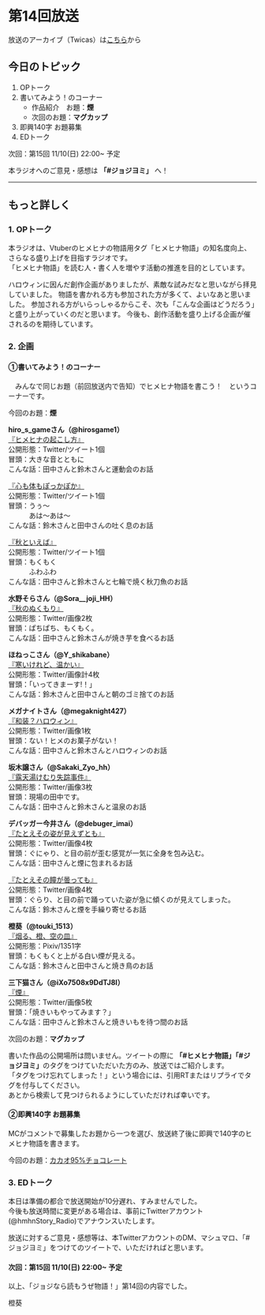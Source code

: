 # 第14回放送

放送のアーカイブ（Twicas）は[こちら](https://twitcasting.tv/hmhnstory_radio/movie/575758420)から

## 今日のトピック
1. OPトーク
1. 書いてみよう！のコーナー
    - 作品紹介　お題：<b>煙</b>
    - 次回のお題：<b>マグカップ</b>
1. 即興140字 お題募集
1. EDトーク

次回：第15回 11/10(日) 22:00~ 予定

本ラジオへのご意見・感想は **「#ジョジヨミ」** へ！

---

## もっと詳しく
### 1. OPトーク

本ラジオは、Vtuberのヒメヒナの物語用タグ「ヒメヒナ物語」の知名度向上、さらなる盛り上げを目指すラジオです。  
「ヒメヒナ物語」を読む人・書く人を増やす活動の推進を目的としています。  

ハロウィンに因んだ創作企画がありましたが、素敵な試みだなと思いながら拝見していました。
物語を書かれる方も参加された方が多くて、よいなあと思いました。
参加される方がいらっしゃるからこそ、次も「こんな企画はどうだろう」と盛り上がっていくのだと思います。
今後も、創作活動を盛り上げる企画が催されるのを期待しています。

### 2. 企画
#### ①書いてみよう！のコーナー
　みんなで同じお題（前回放送内で告知）でヒメヒナ物語を書こう！　というコーナーです。

今回のお題：<b>煙</b>

**hiro_s_gameさん（@hirosgame1）**  
[『ヒメヒナの起こし方』](https://twitter.com/hirosgame1/status/1188450103738060800?s=20)  
公開形態：Twitter/ツイート1個  
冒頭：大きな音とともに  
こんな話：田中さんと鈴木さんと運動会のお話  

[『心も体もぽっかぽか』](https://twitter.com/hirosgame1/status/1188456361052364800?s=20)  
公開形態：Twitter/ツイート1個  
冒頭：うぅ～  
　　　あは～あは～  
こんな話：鈴木さんと田中さんの吐く息のお話  

[『秋といえば』](https://twitter.com/hirosgame1/status/1188872608361545729?s=20)  
公開形態：Twitter/ツイート1個  
冒頭：もくもく  
　　　ふわふわ  
こんな話：田中さんと鈴木さんと七輪で焼く秋刀魚のお話  

**水野そらさん（@Sora__joji_HH）**  
[『秋のぬくもり』](https://twitter.com/Sora__joji_HH/status/1188720200503324672?s=20)  
公開形態：Twitter/画像2枚  
冒頭：ぱちぱち、もくもく。  
こんな話：田中さんと鈴木さんが焼き芋を食べるお話  

**ほねっこさん（@Y_shikabane）**  
[『寒いけれど、温かい』](https://twitter.com/Y_shikabane/status/1189189212349722624?s=20)  
公開形態：Twitter/画像計4枚  
冒頭：「いってきまーす!！」  
こんな話：鈴木さんと田中さんと朝のゴミ捨てのお話  

**メガナイトさん（@megaknight427）**  
[『和装？ハロウィン』](https://twitter.com/megaknight427/status/1189833771291250688?s=20)  
公開形態：Twitter/画像1枚  
冒頭：ない！ヒメのお菓子がない！  
こんな話：田中さんと鈴木さんとハロウィンのお話

**坂木譲さん（@Sakaki_Zyo_hh）**  
[『露天湯けむり失踪事件』](https://twitter.com/Sakaki_Zyo_hh/status/1189891272355377152?s=20)  
公開形態：Twitter/画像3枚  
冒頭：現場の田中です。  
こんな話：田中さんと鈴木さんと温泉のお話  

**デバッガー今井さん（@debuger_imai）**  
[『たとえその姿が見えずとも』](https://twitter.com/debuger_imai/status/1190309991393030144?s=20)  
公開形態：Twitter/画像4枚  
冒頭：ぐにゃり、と目の前が歪む感覚が一気に全身を包み込む。  
こんな話：田中さんと煙に包まれるお話  

[『たとえその瞳が曇っても』](https://twitter.com/debuger_imai/status/1190310631246688256?s=20)  
公開形態：Twitter/画像4枚  
冒頭：ぐらり、と目の前で踊っていた姿が急に傾くのが見えてしまった。  
こんな話：鈴木さんと煙を手繰り寄せるお話  

**橙葵（@touki_1513）**  
[『烟る、橙、空の皿』](https://twitter.com/touki_1513/status/1190472291487846400?s=20)  
公開形態：Pixiv/1351字  
冒頭：もくもくと上がる白い煙が見える。  
こんな話：鈴木さんと田中さんと焼き鳥のお話  

**三下猫さん（@iXo7508x9DdTJ8I）**  
[『煙』](https://twitter.com/iXo7508x9DdTJ8I/status/1190584326116655104?s=20)  
公開形態：Twitter/画像5枚  
冒頭：「焼きいもやってみます？」  
こんな話：田中さんと鈴木さんと焼きいもを待つ間のお話  

次回のお題：<b>マグカップ</b>

書いた作品の公開場所は問いません。ツイートの際に <b>「#ヒメヒナ物語」「#ジョジヨミ」</b>のタグをつけていただいた方のみ、放送ではご紹介します。  
「タグをつけ忘れてしまった！」という場合には、引用RTまたはリプライでタグを付与してください。  
あとから検索して見つけられるようにしていただければ幸いです。  

#### ②即興140字 お題募集
MCがコメントで募集したお題から一つを選び、放送終了後に即興で140字のヒメヒナ物語を書きます。

今回のお題：[カカオ95%チョコレート](https://twitter.com/hmhnStory_Radio/status/1190631728253038592?s=20)

### 3. EDトーク

本日は準備の都合で放送開始が10分遅れ、すみませんでした。  
今後も放送時間に変更がある場合は、事前にTwitterアカウント(@hmhnStory_Radio)でアナウンスいたします。  

放送に対するご意見・感想等は、本TwitterアカウントのDM、マシュマロ、「#ジョジヨミ」をつけてのツイートで、いただければと思います。

#### 次回：第15回 11/10(日) 22:00~ 予定  

以上、「ジョジなら読もうぜ物語！」第14回の内容でした。

橙葵
